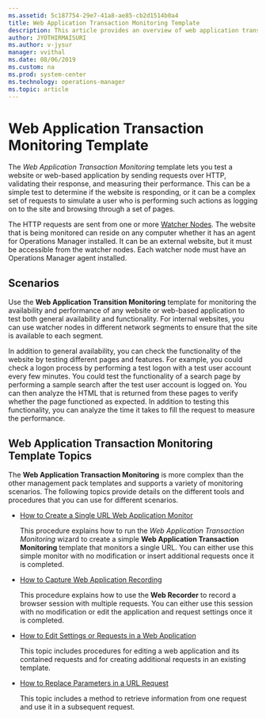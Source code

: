 ```yaml
---
ms.assetid: 5c187754-29e7-41a8-ae85-cb2d1514b0a4
title: Web Application Transaction Monitoring Template
description: This article provides an overview of web application transaction monitoring template
author: JYOTHIRMAISURI
ms.author: v-jysur
manager: vvithal
ms.date: 08/06/2019
ms.custom: na
ms.prod: system-center
ms.technology: operations-manager
ms.topic: article
---
```


# Web Application Transaction Monitoring Template

The _Web Application Transaction Monitoring_ template lets you test a website or web-based application by sending requests over HTTP, validating their response, and measuring their performance. This can be a simple test to determine if the website is responding, or it can be a complex set of requests to simulate a user who is performing such actions as logging on to the site and browsing through a set of pages.

The HTTP requests are sent from one or more [Watcher Nodes](https://docs.microsoft.com/previous-versions/system-center/system-center-2012-R2/hh457584%28v%3dsc.12%29). The website that is being monitored can reside on any computer whether it has an agent for Operations Manager installed. It can be an external website, but it must be accessible from the watcher nodes. Each watcher node must have an Operations Manager agent installed.

## Scenarios

Use the  **Web Application Transition Monitoring**  template for monitoring the availability and performance of any website or web-based application to test both general availability and functionality. For internal websites, you can use watcher nodes in different network segments to ensure that the site is available to each segment.

In addition to general availability, you can check the functionality of the website by testing different pages and features. For example, you could check a logon process by performing a test logon with a test user account every few minutes. You could test the functionality of a search page by performing a sample search after the test user account is logged on. You can then analyze the HTML that is returned from these pages to verify whether the page functioned as expected. In addition to testing this functionality, you can analyze the time it takes to fill the request to measure the performance.

## Web Application Transaction Monitoring Template Topics

The  **Web Application Transaction Monitoring**  is more complex than the other management pack templates and supports a variety of monitoring scenarios. The following topics provide details on the different tools and procedures that you can use for different scenarios.

- [How to Create a Single URL Web Application Monitor](https://docs.microsoft.com/previous-versions/system-center/system-center-2012-R2/hh457541%28v%3dsc.12%29)

   This procedure explains how to run the _Web Application Transaction Monitoring_ wizard to create a simple  **Web Application Transaction Monitoring**  template that monitors a single URL. You can either use this simple monitor with no modification or insert additional requests once it is completed.

- [How to Capture Web Application Recording](https://docs.microsoft.com/previous-versions/system-center/system-center-2012-R2/hh457597%28v%3dsc.12%29)

   This procedure explains how to use the  **Web Recorder**  to record a browser session with multiple requests. You can either use this session with no modification or edit the application and request settings once it is completed.

- [How to Edit Settings or Requests in a Web Application](https://docs.microsoft.com/previous-versions/system-center/system-center-2012-R2/hh457602%28v%3dsc.12%29)

   This topic includes procedures for editing a web application and its contained requests and for creating additional requests in an existing template.

- [How to Replace Parameters in a URL Request](how-to-replace-parameters-url-request.md)

   This topic includes a method to retrieve information from one request and use it in a subsequent request.
